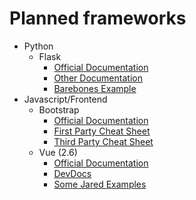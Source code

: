 # Planned frameworks
- Python
  - Flask
    - [Official Documentation](https://flask.palletsprojects.com/en/2.0.x/)
    - [Other Documentation](https://blog.miguelgrinberg.com/post/the-flask-mega-tutorial-part-i-hello-world)
    - [Barebones Example](https://gitlab.com/jaredamcdon/python-projects/-/tree/master/stock-analytics/src/flask_app)
- Javascript/Frontend
  - Bootstrap
    - [Official Documentation](https://getbootstrap.com/docs/5.1/getting-started/introduction/)
    - [First Party Cheat Sheet](https://getbootstrap.com/docs/5.1/examples/cheatsheet/)
    - [Third Party Cheat Sheet](https://bootstrap-cheatsheet.themeselection.com/)
  - Vue (2.6)
    - [Official Documentation](https://vuejs.org/v2/guide/installation.html)
    - [DevDocs](https://devdocs.io/vue~2/)
    - [Some Jared Examples](https://codepen.io/jamcdon)
